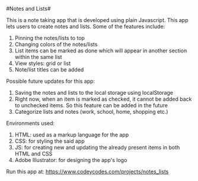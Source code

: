 #Notes and Lists#

This is a note taking app that is developed using plain Javascript. This app lets users to create notes and lists. Some of the features include:

1. Pinning the notes/lists to top
2. Changing colors of the notes/lists
3. List items can be marked as done which will appear in another section within the same list
4. View styles: grid or list
5. Note/list titles can be added

Possible future updates for this app:

1. Saving the notes and lists to the local storage using localStorage
2. Right now, when an item is marked as checked, it cannot be added back to unchecked items. So this feature can be added in the future
3. Categorize lists and notes (work, school, home, shopping etc.)

Environments used:
1. HTML: used as a markup language for the app
2. CSS: for styling the said app
3. JS: for creating new and updating the already present items in both HTML and CSS
4. Adobe Illustrator: for designing the app's logo

Run this app at: https://www.codeycodes.com/projects/notes_lists
